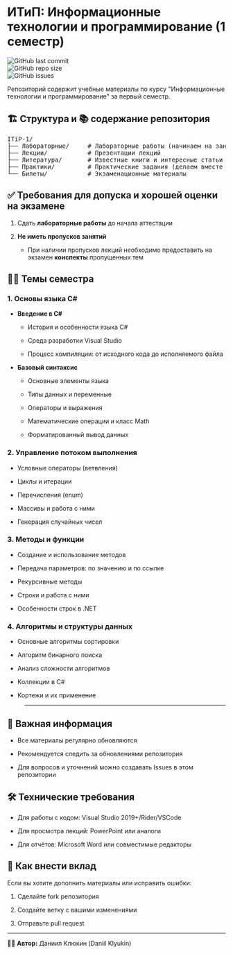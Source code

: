 <h1>ИТиП: Информационные технологии и программирование (1 семестр)</h1>
<p>
 <img src="https://img.shields.io/github/last-commit/DaniilKlyukin/ITiP-1" alt="GitHub last commit"><br>
 <img src="https://img.shields.io/github/repo-size/DaniilKlyukin/ITiP-1" alt="GitHub repo size"><br>
 <img src="https://img.shields.io/github/issues/DaniilKlyukin/ITiP-1" alt="GitHub issues">
</p>
 
<p>Репозиторий содержит учебные материалы по курсу "Информационные технологии и программирование" за первый семестр.</p>

<h2>🏗️ Структура и 📚 содержание репозитория</h2>
<div class="md-code-block md-code-block-dark">
<pre>ITiP-1/
├── Лабораторные/     # Лабораторные работы (начинаем на занятии и доделываем дома)
├── Лекции/           # Презентации лекций
├── Литература/       # Известные книги и интересные статьи
├── Практики/         # Практические задания (делаем вместе на занятии, если пропустили - делаем дома)
└── Билеты/           # Экзаменационные материалы</pre>
</div>

<h2>✅ Требования для допуска и хорошей оценки на экзамене</h2>
<ol start="1">
 <li><p>Сдать <strong>лабораторные работы</strong> до начала аттестации</p></li>
 <li><p><strong>Не иметь пропусков занятий</strong></p>
  <ul>
   <li><p>При наличии пропусков лекций необходимо предоставить на экзамен <strong>конспекты</strong> пропущенных тем</p></li>
  </ul>
 </li>
</ol>

<h2>👨‍🏫 Темы семестра</h2>
<h3>1. Основы языка C#</h3>
<ul>
	<li>
		<p>
			<strong>Введение в C#</strong>
		</p>
		<ul>
			<li>
				<p>История и особенности языка C#</p>
			</li>
			<li>
				<p>Среда разработки Visual Studio</p>
			</li>
			<li>
				<p>Процесс компиляции: от исходного кода до исполняемого файла</p>
			</li>
		</ul>
	</li>
	<li>
		<p>
			<strong>Базовый синтаксис</strong>
		</p>
		<ul>
			<li>
				<p>Основные элементы языка</p>
			</li>
			<li>
				<p>Типы данных и переменные</p>
			</li>
			<li>
				<p>Операторы и выражения</p>
			</li>
			<li>
				<p>Математические операции и класс Math</p>
			</li>
			<li>
				<p>Форматированный вывод данных</p>
			</li>
		</ul>
	</li>
</ul>
<h3>2. Управление потоком выполнения</h3>
<ul>
	<li>
		<p>Условные операторы (ветвления)</p>
	</li>
	<li>
		<p>Циклы и итерации</p>
	</li>
	<li>
		<p>Перечисления (enum)</p>
	</li>
	<li>
		<p>Массивы и работа с ними</p>
	</li>
	<li>
		<p>Генерация случайных чисел</p>
	</li>
</ul>
<h3>3. Методы и функции</h3>
<ul>
	<li>
		<p>Создание и использование методов</p>
	</li>
	<li>
		<p>Передача параметров: по значению и по ссылке</p>
	</li>
	<li>
		<p>Рекурсивные методы</p>
	</li>
	<li>
		<p>Строки и работа с ними</p>
	</li>
	<li>
		<p>Особенности строк в .NET</p>
	</li>
</ul>
<h3>4. Алгоритмы и структуры данных</h3>
<ul>
	<li>
		<p>Основные алгоритмы сортировки</p>
	</li>
	<li>
		<p>Алгоритм бинарного поиска</p>
	</li>
	<li>
		<p>Анализ сложности алгоритмов</p>
	</li>
	<li>
		<p>Коллекции в C#</p>
	</li>
	<li>
		<p>Кортежи и их применение</p>
	</li>
</ul>

><hr>

<h2>📌 Важная информация</h2>
<ul>
 <li><p>Все материалы регулярно обновляются</p></li>
 <li><p>Рекомендуется следить за обновлениями репозитория</p></li>
 <li><p>Для вопросов и уточнений можно создавать Issues в этом репозитории</p></li>
</ul>

<h2>🛠 Технические требования</h2>
 <ul>
  <li><p>Для работы с кодом: Visual Studio 2019+/Rider/VSCode</p></li>
  <li><p>Для просмотра лекций: PowerPoint или аналоги</p></li>
  <li><p>Для отчётов: Microsoft Word или совместимые редакторы</p></li>
 </ul>
 
<h2>🤝 Как внести вклад</h2>
<p>Если вы хотите дополнить материалы или исправить ошибки:</p>
<ol start="1"><li><p>Сделайте fork репозитория</p></li>
 <li><p>Создайте ветку с вашими изменениями</p></li>
 <li><p>Отправьте pull request</p></li>
</ol>
<hr>
<p>👨‍💻 <strong>Автор:</strong> Даниил Клюкин (Daniil Klyukin)</p>

